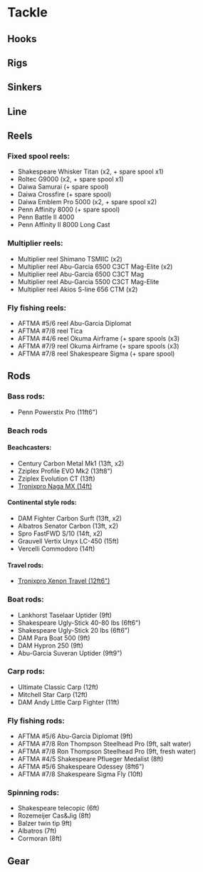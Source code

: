 # Tackle

## Hooks

## Rigs

## Sinkers

## Line

## Reels

### Fixed spool reels:

* Shakespeare Whisker Titan (x2, + spare spool x1)
* Roltec G9000 (x2, + spare spool x1)
* Daiwa Samurai (+ spare spool)
* Daiwa Crossfire (+ spare spool)
* Daiwa Emblem Pro 5000 (x2, + spare spool x2)
* Penn Affinity 8000 (+ spare spool)
* Penn Battle II 4000
* Penn Affinity II 8000 Long Cast

### Multiplier reels:

* Multiplier reel Shimano TSMIIC (x2)
* Multiplier reel Abu-Garcia 6500 C3CT Mag-Elite (x2)
* Multiplier reel Abu-Garcia 6500 C3CT Mag
* Multiplier reel Abu-Garcia 5500 C3CT Mag-Elite
* Multiplier reel Akios S-line 656 CTM (x2)

### Fly fishing reels:

* AFTMA #5/6 reel Abu-Garcia Diplomat
* AFTMA #7/8 reel Tica
* AFTMA #4/6 reel Okuma Airframe (+ spare spools (x3)
* AFTMA #7/9 reel Okuma Airframe (+ spare spools (x3)
* AFTMA #7/8 reel Shakespeare Sigma (+ spare spool)

## Rods

### Bass rods:

* Penn Powerstix Pro (11ft6")

### Beach rods

#### Beachcasters:

* Century Carbon Metal Mk1 (13ft, x2)
* Zziplex Profile EVO Mk2 (13ft8")
* Zziplex Evolution CT (13ft)
* [Tronixpro Naga MX (14ft)](Rods_Tronixpro_Naga_MX.md)

#### Continental style rods:

* DAM Fighter Carbon Surft (13ft, x2)
* Albatros Senator Carbon (13ft, x2)
* Spro FastFWD S/10 (14ft, x2)
* Grauvell Vertix Unyx LC-450 (15ft)
* Vercelli Commodoro (14ft)

#### Travel rods:

* [Tronixpro Xenon Travel (12ft6")](Rods_Tronixpro_Xenon_Travel.md)

### Boat rods:

* Lankhorst Taselaar Uptider (9ft)
* Shakespeare Ugly-Stick 40-80 lbs (6ft6")
* Shakespeare Ugly-Stick 20 lbs (6ft6")
* DAM Para Boat 500 (9ft)
* DAM Hypron 250 (9ft)
* Abu-Garcia Suveran Uptider (9ft9")

### Carp rods:

* Ultimate Classic Carp (12ft)
* Mitchell Star Carp (12ft)
* DAM Andy Little Carp Fighter (11ft)

### Fly fishing rods:

* AFTMA #5/6 Abu-Garcia Diplomat (9ft)
* AFTMA #7/8 Ron Thompson Steelhead Pro (9ft, salt water)
* AFTMA #7/8 Ron Thompson Steelhead Pro (9ft, fresh water)
* AFTMA #4/5 Shakespeare Pflueger Medalist (8ft)
* AFTMA #5/6 Shakespeare Odessey (8ft6")
* AFTMA #7/8 Shakespeare Sigma Fly (10ft)

### Spinning rods:

* Shakespeare telecopic (6ft)
* Rozemeijer Cas&Jig (8ft)
* Balzer twin tip 9ft)
* Albatros (7ft)
* Cormoran (8ft)

## Gear

